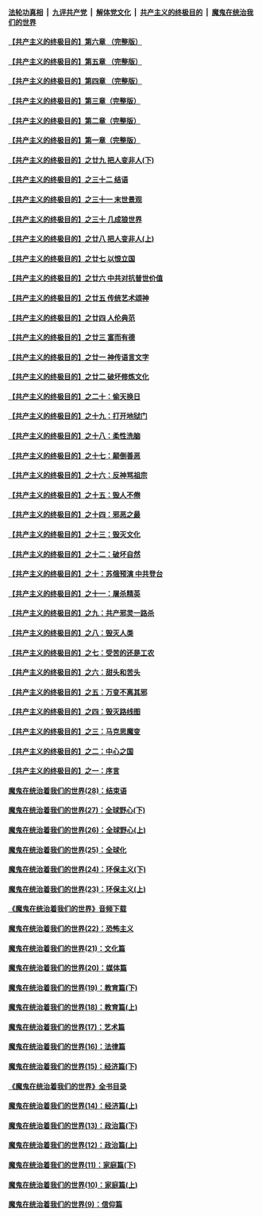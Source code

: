

####  [法轮功真相](../../../../basic/blob/master/README.md?t=06241802) &nbsp;|&nbsp; [九评共产党](../../../../9ping.md/blob/master/README.md?t=06241802) &nbsp;|&nbsp; [解体党文化](../../../../jtdwh.md/blob/master/README.md?t=06241802)  &nbsp;|&nbsp; [共产主义的终极目的](../../../../gczydzjmd.md/blob/master/README.md?t=06241802) &nbsp;|&nbsp; [魔鬼在统治我们的世界](../../../../mgztzwmdsj.md/blob/master/README.md?t=06241802) 

#### [【共产主义的终极目的】第六章 （完整版）](../pages/nsc422/n11428913.md?t=06241802) 

#### [【共产主义的终极目的】第五章 （完整版）](../pages/nsc422/n11428912.md?t=06241802) 

#### [【共产主义的终极目的】第四章 （完整版）](../pages/nsc422/n11428907.md?t=06241802) 

#### [【共产主义的终极目的】第三章（完整版）](../pages/nsc422/n11428848.md?t=06241802) 

#### [【共产主义的终极目的】第二章（完整版）](../pages/nsc422/n11428831.md?t=06241802) 

#### [【共产主义的终极目的】第一章（完整版）](../pages/nsc422/n11417651.md?t=06241802) 

#### [【共产主义的终极目的】之廿九 把人变非人(下)](../pages/nsc422/n11344140.md?t=06241802) 

#### [【共产主义的终极目的】之三十二 结语](../pages/nsc422/n11360535.md?t=06241802) 

#### [【共产主义的终极目的】之三十一 末世景观](../pages/nsc422/n11351129.md?t=06241802) 

#### [【共产主义的终极目的】之三十 几成狼世界](../pages/nsc422/n11348280.md?t=06241802) 

#### [【共产主义的终极目的】之廿八 把人变非人(上)](../pages/nsc422/n11340492.md?t=06241802) 

#### [【共产主义的终极目的】之廿七 以恨立国](../pages/nsc422/n11336944.md?t=06241802) 

#### [【共产主义的终极目的】之廿六 中共对抗普世价值](../pages/nsc422/n11324785.md?t=06241802) 

#### [【共产主义的终极目的】之廿五 传统艺术颂神](../pages/nsc422/n11296396.md?t=06241802) 

#### [【共产主义的终极目的】之廿四 人伦典范](../pages/nsc422/n11296397.md?t=06241802) 

#### [【共产主义的终极目的】之廿三 富而有德](../pages/nsc422/n11283598.md?t=06241802) 

#### [【共产主义的终极目的】之廿一 神传语言文字](../pages/nsc422/n11263265.md?t=06241802) 

#### [【共产主义的终极目的】之廿二 破坏修炼文化](../pages/nsc422/n11245728.md?t=06241802) 

#### [【共产主义的终极目的】之二十：偷天换日](../pages/nsc422/n11238846.md?t=06241802) 

#### [【共产主义的终极目的】之十九：打开地狱门](../pages/nsc422/n11206376.md?t=06241802) 

#### [【共产主义的终极目的】之十八：柔性洗脑](../pages/nsc422/n11199994.md?t=06241802) 

#### [【共产主义的终极目的】之十七：颠倒善恶](../pages/nsc422/n11179782.md?t=06241802) 

#### [【共产主义的终极目的】之十六：反神骂祖宗](../pages/nsc422/n11166798.md?t=06241802) 

#### [【共产主义的终极目的】之十五：毁人不倦](../pages/nsc422/n11166792.md?t=06241802) 

#### [【共产主义的终极目的】之十四：邪恶之最](../pages/nsc422/n11150249.md?t=06241802) 

#### [【共产主义的终极目的】之十三：毁灭文化](../pages/nsc422/n11135227.md?t=06241802) 

#### [【共产主义的终极目的】之十二：破坏自然](../pages/nsc422/n11135214.md?t=06241802) 

#### [【共产主义的终极目的】之十：苏俄预演 中共登台](../pages/nsc422/n11118424.md?t=06241802) 

#### [【共产主义的终极目的】之十一：屠杀精英](../pages/nsc422/n11118442.md?t=06241802) 

#### [【共产主义的终极目的】之九：共产邪灵一路杀](../pages/nsc422/n11114139.md?t=06241802) 

#### [【共产主义的终极目的】之八：毁灭人类](../pages/nsc422/n11108503.md?t=06241802) 

#### [【共产主义的终极目的】之七：受苦的还是工农](../pages/nsc422/n11101809.md?t=06241802) 

#### [【共产主义的终极目的】之六：甜头和苦头](../pages/nsc422/n11096971.md?t=06241802) 

#### [【共产主义的终极目的】之五：万变不离其邪](../pages/nsc422/n11091285.md?t=06241802) 

#### [【共产主义的终极目的】之四：毁灭路线图](../pages/nsc422/n11086284.md?t=06241802) 

#### [【共产主义的终极目的】之三：马克思魔变](../pages/nsc422/n11061941.md?t=06241802) 

#### [【共产主义的终极目的】之二：中心之国](../pages/nsc422/n11047728.md?t=06241802) 

#### [【共产主义的终极目的】之一：序言](../pages/nsc422/n11086077.md?t=06241802) 

#### [魔鬼在统治着我们的世界(28)：结束语](../pages/nsc422/n10936246.md?t=06241802) 

#### [魔鬼在统治着我们的世界(27)：全球野心(下)](../pages/nsc422/n10928319.md?t=06241802) 

#### [魔鬼在统治着我们的世界(26)：全球野心(上)](../pages/nsc422/n10900318.md?t=06241802) 

#### [魔鬼在统治着我们的世界(25)：全球化](../pages/nsc422/n10788205.md?t=06241802) 

#### [魔鬼在统治着我们的世界(24)：环保主义(下)](../pages/nsc422/n10695307.md?t=06241802) 

#### [魔鬼在统治着我们的世界(23)：环保主义(上)](../pages/nsc422/n10688613.md?t=06241802) 

#### [《魔鬼在统治着我们的世界》音频下载](../pages/nsc422/n10635553.md?t=06241802) 

#### [魔鬼在统治着我们的世界(22)：恐怖主义](../pages/nsc422/n10614727.md?t=06241802) 

#### [魔鬼在统治着我们的世界(21)：文化篇](../pages/nsc422/n10597706.md?t=06241802) 

#### [魔鬼在统治着我们的世界(20)：媒体篇](../pages/nsc422/n10586579.md?t=06241802) 

#### [魔鬼在统治着我们的世界(19)：教育篇(下)](../pages/nsc422/n10564808.md?t=06241802) 

#### [魔鬼在统治着我们的世界(18)：教育篇(上)](../pages/nsc422/n10526970.md?t=06241802) 

#### [魔鬼在统治着我们的世界(17)：艺术篇](../pages/nsc422/n10499093.md?t=06241802) 

#### [魔鬼在统治着我们的世界(16)：法律篇](../pages/nsc422/n10485969.md?t=06241802) 

#### [魔鬼在统治着我们的世界(15)：经济篇(下)](../pages/nsc422/n10469975.md?t=06241802) 

#### [《魔鬼在统治着我们的世界》全书目录](../pages/nsc422/n10464261.md?t=06241802) 

#### [魔鬼在统治着我们的世界(14)：经济篇(上)](../pages/nsc422/n10457370.md?t=06241802) 

#### [魔鬼在统治着我们的世界(13)：政治篇(下)](../pages/nsc422/n10448270.md?t=06241802) 

#### [魔鬼在统治着我们的世界(12)：政治篇(上)](../pages/nsc422/n10444576.md?t=06241802) 

#### [魔鬼在统治着我们的世界(11)：家庭篇(下)](../pages/nsc422/n10440961.md?t=06241802) 

#### [魔鬼在统治着我们的世界(10)：家庭篇(上)](../pages/nsc422/n10435448.md?t=06241802) 

#### [魔鬼在统治着我们的世界(9)：信仰篇](../pages/nsc422/n10432159.md?t=06241802) 

